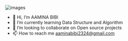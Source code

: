 ![images](https://user-images.githubusercontent.com/97452800/218329063-c6512552-1389-48b6-96f3-6086ef9bc7ae.png)





- 👋 Hi, I’m AAMINA BIBI
- 🌱 I’m currently learning Data Structure and Algorithm
- 💞️ I’m looking to collaborate on Open source projects
- 📫 How to reach me aaminabibi2324@gmail.com

<!---
AAMINABIBI/AAMINABIBI is a ✨ special ✨ repository because its `README.md` (this file) appears on your GitHub profile.
You can click the Preview link to take a look at your changes.
--->
